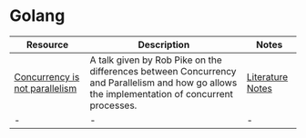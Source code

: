# Golang

| Resource                                                            | Description                                                                                                                                   | Notes                                                 |
| ------------------------------------------------------------------- | --------------------------------------------------------------------------------------------------------------------------------------------- | ----------------------------------------------------- |
| [Concurrency is not parallelism](concurrency_is_not_parallelism.md) | A talk given by Rob Pike on the differences between Concurrency and Parallelism and how go allows the implementation of concurrent processes. | [Literature Notes](concurrency_is_not_parallelism.md) |
| -                                                                   | -                                                                                                                                             | -                                                     |
